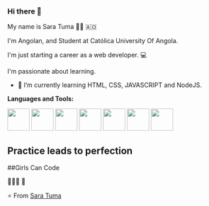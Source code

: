 ### Hi there 👋


My name is Sara Tuma 🧘‍♀️ 🇦🇴 

I'm Angolan, and Student at Católica University Of Angola.

I'm just starting a career as a web developer. 💻

I'm passionate about learning.

- 🌱 I’m currently learning HTML, CSS, JAVASCRIPT and NodeJS.



**Languages and Tools:** 
<p align="left">
  <img src="https://media3.giphy.com/media/kdFc8fubgS31b8DsVu/giphy.webp" width="50">
  <img src="https://media3.giphy.com/media/ln7z2eWriiQAllfVcn/200w.webp" width="50">
  <img src="https://www.saashub.com/images/app/service_logos/11/ad388324edad/large.png?1531424414" width="50">
  <img src="https://i.giphy.com/media/eNAsjO55tPbgaor7ma/200w.webp" width="50">
  <img src="https://media.giphy.com/media/VgGthkhUvGgOit7Y9i/giphy.gif" width="50">
  <img src="https://i.giphy.com/media/IdyAQJVN2kVPNUrojM/200.webp" width="50">
  <img src="https://media.giphy.com/media/KzJkzjggfGN5Py6nkT/giphy.gif" width="50">
  
  
 
</p>


## Practice leads to perfection

##Girls Can Code  

👩🏾‍💻 💖

⭐️ From [Sara Tuma](https://github.com/SaraTuma)
